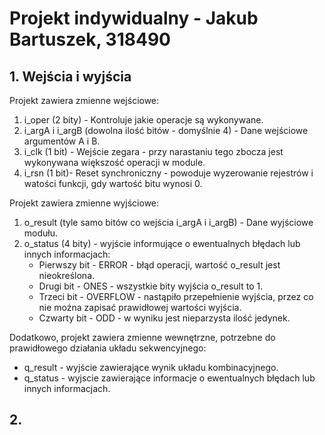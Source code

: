 # Projekt indywidualny - Jakub Bartuszek, 318490

## 1. Wejścia i wyjścia 
Projekt zawiera zmienne wejściowe:
1. i_oper (2 bity) - Kontroluje jakie operacje są wykonywane.
2. i_argA i i_argB (dowolna ilość bitów - domyślnie 4) - Dane wejściowe argumentów A i B.
3. i_clk (1 bit) - Wejście zegara - przy narastaniu tego zbocza jest wykonywana większość operacji w module.
4. i_rsn (1 bit)- Reset synchroniczny - powoduje wyzerowanie rejestrów i watości funkcji, gdy wartość bitu wynosi 0.

Projekt zawiera zmienne wyjściowe:
1. o_result (tyle samo bitów co wejścia i_argA i i_argB) - Dane wyjściowe modułu.
2. o_status (4 bity) - wyjście informujące o ewentualnych błędach lub innych informacjach:
    * Pierwszy bit - ERROR - błąd operacji, wartość o_result jest nieokreślona.
    * Drugi bit - ONES - wszystkie bity wyjścia o_result to 1.
    * Trzeci bit - OVERFLOW - nastąpiło przepełnienie wyjścia, przez co nie można zapisać prawidłowej wartości wyjścia.
    * Czwarty bit - ODD - w wyniku jest nieparzysta ilość jedynek.

Dodatkowo, projekt zawiera zmienne wewnętrzne, potrzebne do prawidłowego działania układu sekwencyjnego:

* q_result - wyjście zawierające wynik układu kombinacyjnego.
* q_status - wyjscie zawierające informacje o ewentualnych błędach lub innych informacjach.

##  2. 
